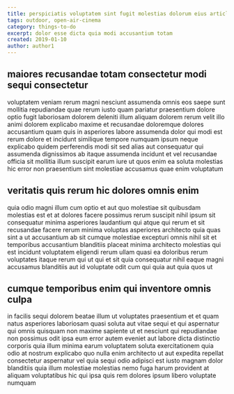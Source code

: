 ```yaml
---
title: perspiciatis voluptatem sint fugit molestias dolorum eius article 4819
tags: outdoor, open-air-cinema
category: things-to-do
excerpt: dolor esse dicta quia modi accusantium totam
created: 2019-01-10
author: author1
---
```


## maiores recusandae totam consectetur modi sequi consectetur

voluptatem veniam rerum magni nesciunt assumenda omnis eos saepe sunt mollitia repudiandae quae rerum iusto quam pariatur praesentium dolore optio fugit laboriosam dolorem deleniti illum aliquam dolorem rerum velit illo animi dolorem explicabo maxime et recusandae doloremque dolores accusantium quam quis in asperiores labore assumenda dolor qui modi est rerum dolore et incidunt similique tempore numquam ipsum neque explicabo quidem perferendis modi sit sed alias aut consequatur qui assumenda dignissimos ab itaque assumenda incidunt et vel recusandae officia sit mollitia illum suscipit earum iure ut quos enim ea soluta molestias hic error non praesentium sint molestiae accusamus quae enim voluptatum

## veritatis quis rerum hic dolores omnis enim

quia odio magni illum cum optio et aut quo molestiae sit quibusdam molestias est et at dolores facere possimus rerum suscipit nihil ipsum sit consequatur minima asperiores laudantium qui atque qui rerum et sit recusandae facere rerum minima voluptas asperiores architecto quia quas sint a ut accusantium ab sit cumque molestiae excepturi omnis nihil sit et temporibus accusantium blanditiis placeat minima architecto molestias qui est incidunt voluptatem eligendi rerum ullam quasi ea doloribus rerum voluptates itaque rerum qui ut qui et sit quia consequatur nihil eaque magni accusamus blanditiis aut id voluptate odit cum qui quia aut quia quos ut

## cumque temporibus enim qui inventore omnis culpa

in facilis sequi dolorem beatae illum ut voluptates praesentium et et quam natus asperiores laboriosam quasi soluta aut vitae sequi et qui aspernatur qui omnis quisquam non maxime sapiente ut et nesciunt qui repudiandae non possimus odit ipsa eum error autem eveniet aut labore dicta distinctio corporis quia illum minima earum voluptatem soluta exercitationem quia odio at nostrum explicabo quo nulla enim architecto ut aut expedita repellat consectetur aspernatur vel quia sequi odio adipisci est iusto magnam dolor blanditiis quia illum molestiae molestias nemo fuga harum provident at aliquam voluptatibus hic qui ipsa quis rem dolores ipsum libero voluptate numquam
